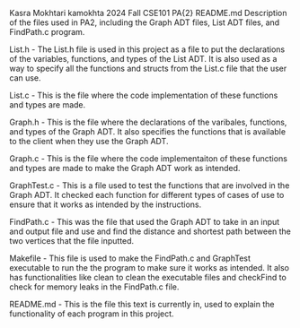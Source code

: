 Kasra Mokhtari 
kamokhta
2024 Fall CSE101 PA{2} 
README.md
Description of the files used in PA2, including the Graph ADT files, List ADT files, and FindPath.c program.

List.h - The List.h file is used in this project as a file to put the declarations of the variables, functions, and types of the List ADT. 
It is also used as a way to specify all the functions and structs from the List.c file that the user can use.

List.c - This is the file where the code implementation of these functions and types are made.

Graph.h - This is the file where the declarations of the varibales, functions, and types of the Graph ADT. It also specifies the functions that 
is available to the client when they use the Graph ADT.

Graph.c - This is the file where the code implementaiton of these functions and types are made to make the Graph ADT work as intended.

GraphTest.c - This is a file used to test the functions that are involved in the Graph ADT. It checked each function for different types of cases of use to ensure that it works as intended by the instructions.

FindPath.c - This was the file that used the Graph ADT to take in an input and output file and use and find the distance and shortest path between the two vertices
that the file inputted.

Makefile - This file is used to make the FindPath.c and GraphTest executable to run the the program to make sure it works as intended. It also has functionalities
like clean to clean the executable files and checkFind to check for memory leaks in the FindPath.c file. 

README.md - This is the file this text is currently in, used to explain the functionality of each program in this project.